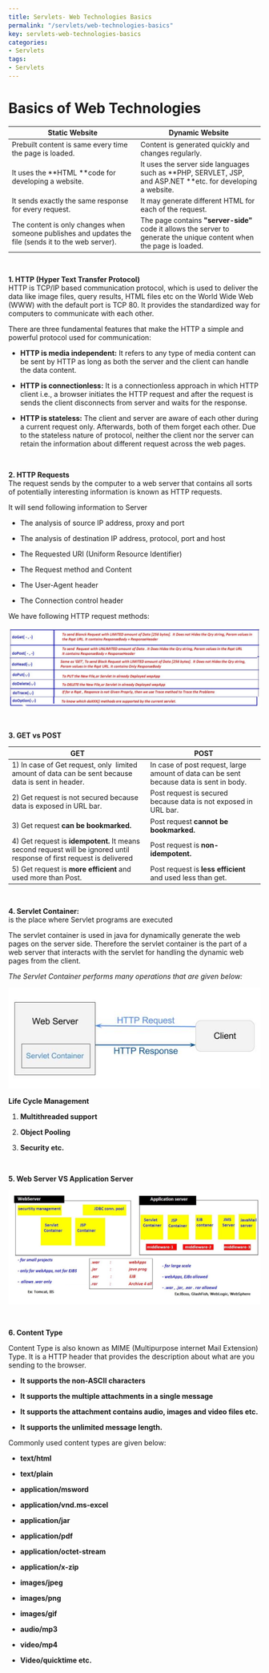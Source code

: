 ```yaml
---
title: Servlets- Web Technologies Basics
permalink: "/servlets/web-technologies-basics"
key: servlets-web-technologies-basics
categories:
- Servlets
tags:
- Servlets
---
```


Basics of Web Technologies
============================

| **Static Website**                                                                                    | **Dynamic Website**                                                                                                   |
|-------------------------------------------------------------------------------------------------------|-----------------------------------------------------------------------------------------------------------------------|
| Prebuilt content is same every time the page is loaded.                                               | Content is generated quickly and changes regularly.                                                                   |
| It uses the **HTML **code for developing a website.                                                   | It uses the server side languages such as **PHP, SERVLET, JSP, and ASP.NET **etc. for developing a website.           |
| It sends exactly the same response for every request.                                                 | It may generate different HTML for each of the request.                                                               |
| The content is only changes when someone publishes and updates the file (sends it to the web server). | The page contains **"server-side"** code it allows the server to generate the unique content when the page is loaded. |

<br>

**1. HTTP (Hyper Text Transfer Protocol)**  
HTTP is TCP/IP based communication protocol, which is used to deliver the data
like image files, query results, HTML files etc on the World Wide Web (WWW) with
the default port is TCP 80. It provides the standardized way for computers to
communicate with each other.

There are three fundamental features that make the HTTP a simple and powerful
protocol used for communication:

-   **HTTP is media independent:** It refers to any type of media content can be
    sent by HTTP as long as both the server and the client can handle the data
    content.

-   **HTTP is connectionless:** It is a connectionless approach in which HTTP
    client i.e., a browser initiates the HTTP request and after the request is
    sends the client disconnects from server and waits for the response.

-   **HTTP is stateless:** The client and server are aware of each other during
    a current request only. Afterwards, both of them forget each other. Due to
    the stateless nature of protocol, neither the client nor the server can
    retain the information about different request across the web pages.

<br>

**2. HTTP Requests**  
The request sends by the computer to a web server that contains all sorts of
potentially interesting information is known as HTTP requests.

It will send following information to Server

-   The analysis of source IP address, proxy and port

-   The analysis of destination IP address, protocol, port and host

-   The Requested URI (Uniform Resource Identifier)

-   The Request method and Content

-   The User-Agent header

-   The Connection control header

We have following HTTP request methods:

![D:\\Books\\SERVLETS\\PICS\\14.doxxx.JPG](media/501bf42977f737949172fec48e652cc6.jpg)

<br>


**3. GET vs POST**

| **GET**                                                                                                                | **POST**                                                                                   |
|------------------------------------------------------------------------------------------------------------------------|--------------------------------------------------------------------------------------------|
| 1) In case of Get request, only  limited amount of data can be sent because data is sent in header.                 | In case of post request, large amount of data can be sent because data is sent in body. |
| 2) Get request is not secured because data is exposed in URL bar.                                                  | Post request is secured because data is not exposed in URL bar.                        |
| 3) Get request **can be bookmarked.**                                                                                  | Post request **cannot be bookmarked.**                                                     |
| 4) Get request is **idempotent.** It means second request will be ignored until response of first request is delivered | Post request is **non-idempotent.**                                                        |
| 5) Get request is **more efficient** and used more than Post.                                                          | Post request is **less efficient** and used less than get.                                 |

<br>

**4. Servlet Container:**  
is the place where Servlet programs are executed

The servlet container is used in java for dynamically generate the web pages on
the server side. Therefore the servlet container is the part of a web server
that interacts with the servlet for handling the dynamic web pages from the
client.

*The Servlet Container performs many operations that are given below:*

![](media/23c8e6beaa878eb3670427e11d86c2a8.png)

**Life Cycle Management**

1.  **Multithreaded support**

2.  **Object Pooling**

3.  **Security etc.**

<br>


**5. Web Server VS Application Server**

![C:\\Users\\kaveti_S\\Desktop\\tmp.png](media/7bc0f389a9eea55ec0a5980eb2ec9a79.jpg)

<br>


**6. Content Type**

Content Type is also known as MIME (Multipurpose internet Mail Extension) Type.
It is a HTTP header that provides the description about what are you sending to
the browser.

-   **It supports the non-ASCII characters**

-   **It supports the multiple attachments in a single message**

-   **It supports the attachment contains audio, images and video files etc.**

-   **It supports the unlimited message length.**

Commonly used content types are given below:

-   **text/html**

-   **text/plain**

-   **application/msword**

-   **application/vnd.ms-excel**

-   **application/jar**

-   **application/pdf**

-   **application/octet-stream**

-   **application/x-zip**

-   **images/jpeg**

-   **images/png**

-   **images/gif**

-   **audio/mp3**

-   **video/mp4**

-   **Video/quicktime etc.**